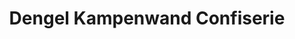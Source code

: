 ---
title: "Dengel Kampenwand Confiserie"
url: /aschau-im-chiemgau/dengel-kampenwand-confiserie/
shop: Süßwaren
---